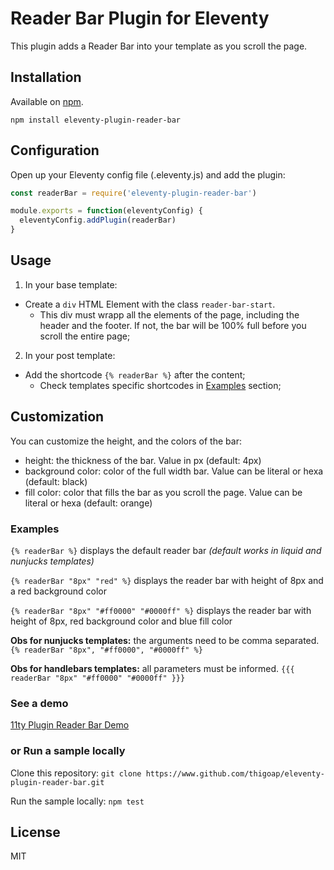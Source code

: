 # Reader Bar Plugin for Eleventy

This plugin adds a Reader Bar into your template as you scroll the page.

## Installation

Available on [npm](https://www.npmjs.com/package/eleventy-plugin-reader-bar).

`npm install eleventy-plugin-reader-bar`

## Configuration

Open up your Eleventy config file (.eleventy.js) and add the plugin:

```js
const readerBar = require('eleventy-plugin-reader-bar')

module.exports = function(eleventyConfig) {
  eleventyConfig.addPlugin(readerBar)
}
```

## Usage

1.  In your base template:
  - Create a `div` HTML Element with the class `reader-bar-start`.
      - This div must wrapp all the elements of the page, including the header and the footer. If not, the bar will be 100% full before you scroll the entire page;
2. In your post template:
  - Add the shortcode `{% readerBar %}` after the content;
    - Check templates specific shortcodes in [Examples](#examples) section; 

## Customization

You can customize the height, and the colors of the bar:
- height: the thickness of the bar. Value in px (default: 4px)
- background color: color of the full width bar. Value can be literal or hexa (default: black)
- fill color: color that fills the bar as you scroll the page. Value can be literal or hexa (default: orange)

### Examples

`{% readerBar %}` displays the default reader bar *(default works in liquid and nunjucks templates)*

`{% readerBar "8px" "red" %}` displays the reader bar with height of 8px and a red background color

`{% readerBar "8px" "#ff0000" "#0000ff" %}` displays the reader bar with height of 8px, red background color and blue fill color

**Obs for nunjucks templates:** the arguments need to be comma separated.
`{% readerBar "8px", "#ff0000", "#0000ff" %}`

**Obs for handlebars templates:** all parameters must be informed.
`{{{ readerBar "8px" "#ff0000" "#0000ff" }}}`

### See a demo

[11ty Plugin Reader Bar Demo](https://11typluginreaderbar.vercel.app/)

### or Run a sample locally

Clone this repository: `git clone https://www.github.com/thigoap/eleventy-plugin-reader-bar.git`

Run the sample locally: `npm test` 

## License

MIT